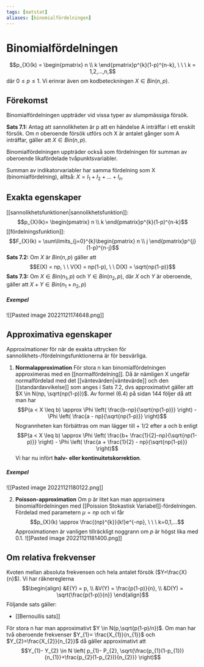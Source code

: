 ```yaml
---
tags: [matstat]
aliases: [binomialfördelningen]
---
```

# Binomialfördelningen

$$p_{X}(k) = \begin{pmatrix} n \\ k \end{pmatrix}p^{k}(1-p)^{n-k}, \ \ \ k = 1,2,...,n,$$där $0 \leq p \leq 1$. Vi erinrar även om kodbeteckningen $X \in Bin(n,p)$.

## Förekomst
Binomialfördelningen uppträder vid vissa typer av slumpmässiga försök. 

**Sats 7.1:** Antag att sannolikheten är p att en händelse A inträffar i ett enskilt försök. Om $n$ oberoende försök utförs och X är antalet gånger som A inträffar, gäller att $X \in Bin(n,p)$.

Binomialfördelningen uppträder också som fördelningen för summan av oberoende likafördelade tvåpunktsvariabler. 

Summan av indikatorvariabler har samma fördelning som X (binomialfördelning), alltså: $X = I_{1}+I_{2}+...+I_{n}$.

## Exakta egenskaper
[[sannolikhetsfunktionen|sannolikhetsfunktion]]: $$p_{X}(k)= \begin{pmatrix} n \\ k \end{pmatrix}p^{k}(1-p)^{n-k}$$
[[fördelningsfunktion]]: $$F_{X}(k) = \sum\limits_{j=0}^{k}\begin{pmatrix} n \\ j \end{pmatrix}p^{j}(1-p)^{n-j}$$
**Sats 7.2:** Om $X$ är $Bin(n,p)$ gäller att $$E(X) = np, \ \ V(X) = np(1-p), \ \ D(X) = \sqrt{np(1-p)}$$
**Sats 7.3:** Om $X \in Bin(n_{1},p)$ och $Y \in Bin(n_{2},p)$, där $X$ och $Y$ är oberoende, gäller att $X+Y \in Bin(n_{1}+n_{2},p)$

##### Exempel
![[Pasted image 20221121174648.png]]

## Approximativa egenskaper
Approximationer för när de exakta uttrycken för sannolikhets-/fördelningsfunktionerna är för besvärliga.

1. **Normalapproximation**
   För stora n kan binomialfördelningen approximeras med en [[normalfördelning]]. Då är nämligen X ungefär normalfördelad med det [[väntevärden|väntevärde]] och den [[standardavvikelse]] som anges i Sats 7.2, dvs approximativt gäller att $X \in N(np, \sqrt{np(1-p)})$. Av formel (6.4) på sidan 144 följer då att man har $$P(a < X \leq b) \approx \Phi \left( \frac{b-np}{\sqrt{np(1-p)}} \right) - \Phi \left( \frac{a - np}{\sqrt{np(1-p)}} \right)$$Nogrannheten kan förbättras om man lägger till + 1/2 efter a och b enligt $$P(a < X \leq b) \approx \Phi \left( \frac{b+ \frac{1}{2}-np}{\sqrt{np(1-p)}} \right) - \Phi \left( \frac{a + \frac{1}{2} - np}{\sqrt{np(1-p)}} \right)$$
   Vi har nu infört **halv- eller kontinuitetskorrektion**.

##### Exempel
![[Pasted image 20221121180122.png]]

2. **Poisson-approximation**
Om p är litet kan man approximera binomialfördelningen med [[Poission Stokastisk Variabel]]-fördelningen. Fördelad med parametern $\mu=np$ och vi får $$p_{X}(k) \approx \frac{(np)^{k}}{k!}e^{-np}, \ \ \ k=0,1,...$$Approximationen är vanligen tillräckligt noggrann om $p$ är högst lika med 0.1.
![[Pasted image 20221121181400.png]]

## Om relativa frekvenser
Kvoten mellan absoluta frekvensen och hela antalet försök ($Y=\frac{X}{n}$).
Vi har räknereglerna $$\begin{align} &E(Y) = p, \\ &V(Y) = \frac{p(1-p)}{n}, \\ &D(Y) = \sqrt{\frac{p(1-p)}{n}} \end{align}$$
Följande sats gäller:
- [[Bernoullis sats]]

För stora n har man approximativt $Y \in N(p,\sqrt{p(1-p)/n})$. 
Om man har två oberoende frekvenser $Y_{1}= \frac{X_{1}}{n_{1}}$ och $Y_{2}=\frac{X_{2}}{n_{2}}$ då gäller approximativt att $$Y_{1}- Y_{2} \in N \left( p_{1}- P_{2}, \sqrt{\frac{p_{1}(1-p_{1})}{n_{1}}+\frac{p_{2}(1-p_{2})}{n_{2}}} \right)$$

